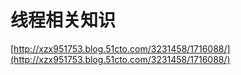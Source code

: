 # 线程相关知识 #
[http://xzx951753.blog.51cto.com/3231458/1716088/](http://xzx951753.blog.51cto.com/3231458/1716088/)
